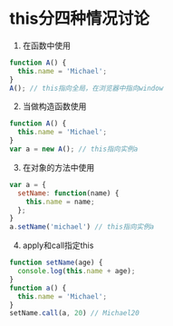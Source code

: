 # this分四种情况讨论
1. 在函数中使用
```js
function A() {
  this.name = 'Michael';
}
A(); // this指向全局，在浏览器中指向window
```
2. 当做构造函数使用
```js
function A() {
  this.name = 'Michael';
}
var a = new A(); // this指向实例a
```
3. 在对象的方法中使用
```js
var a = {
  setName: function(name) {
    this.name = name;
  };
}
a.setName('michael') // this指向实例a
```
4. apply和call指定this
```js
function setName(age) {
  console.log(this.name + age);
}
function a() {
  this.name = 'Michael';
}
setName.call(a, 20) // Michael20
```